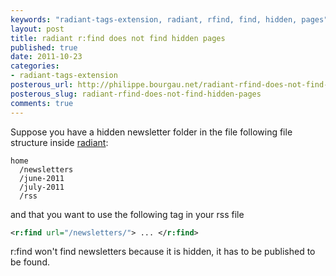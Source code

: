 ```yaml
---
keywords: "radiant-tags-extension, radiant, rfind, find, hidden, pages"
layout: post
title: radiant r:find does not find hidden pages
published: true
date: 2011-10-23
categories:
- radiant-tags-extension
posterous_url: http://philippe.bourgau.net/radiant-rfind-does-not-find-hidden-pages
posterous_slug: radiant-rfind-does-not-find-hidden-pages
comments: true
---
```

Suppose you have a hidden newsletter folder in the file following file structure inside [radiant](http://radiantcms.org/):

```
home
  /newsletters
  /june-2011
  /july-2011
  /rss
```

and that you want to use the following tag in your rss file

```xml
<r:find url="/newsletters/"> ... </r:find>
```

r:find won't find newsletters because it is hidden, it has to be published to be found.
